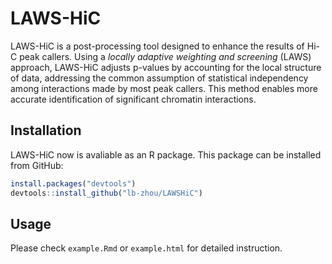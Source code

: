 # LAWS-HiC

LAWS-HiC is a post-processing tool designed to enhance the results of Hi-C peak callers. Using a *locally adaptive weighting and screening* (LAWS) approach, LAWS-HiC adjusts p-values by accounting for the local structure of data, addressing the common assumption of statistical independency among interactions made by most peak callers. This method enables more accurate identification of significant chromatin interactions.

## Installation
LAWS-HiC now is avaliable as an R package. This package can be installed from GitHub:
```r
install.packages("devtools")
devtools::install_github("lb-zhou/LAWSHiC")
```

## Usage
Please check `example.Rmd` or `example.html` for detailed instruction.